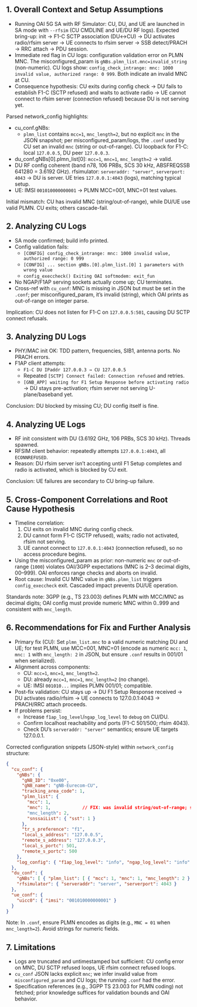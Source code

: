 ## 1. Overall Context and Setup Assumptions

- Running OAI 5G SA with RF Simulator: CU, DU, and UE are launched in SA mode with `--rfsim` (CU CMDLINE and UE/DU RF logs). Expected bring-up: init → F1-C SCTP association (DU↔CU) → DU activates radio/rfsim server → UE connects to rfsim server → SSB detect/PRACH → RRC attach → PDU session.
- Immediate red flag in CU logs: configuration validation error on PLMN MNC. The misconfigured_param is `gNBs.plmn_list.mnc=invalid_string` (non-numeric). CU logs show: `config_check_intrange: mnc: 1000 invalid value, authorized range: 0 999`. Both indicate an invalid MNC at CU.
- Consequence hypothesis: CU exits during config check → DU fails to establish F1-C (SCTP refused) and waits to activate radio → UE cannot connect to rfsim server (connection refused) because DU is not serving yet.

Parsed network_config highlights:
- cu_conf.gNBs:
  - `plmn_list` contains `mcc=1`, `mnc_length=2`, but no explicit `mnc` in the JSON snapshot; per misconfigured_param/logs, the `.conf` used by CU set an invalid `mnc` (string or out-of-range). CU loopback for F1-C: local `127.0.0.5`, DU peer `127.0.0.3`.
- du_conf.gNBs[0].plmn_list[0]: `mcc=1`, `mnc=1`, `mnc_length=2` → valid.
- DU RF config coherent (band n78, 106 PRBs, SCS 30 kHz, ABSFREQSSB 641280 = 3.6192 GHz). rfsimulator: `serveraddr: "server"`, `serverport: 4043` → DU is server. UE tries `127.0.0.1:4043` (logs), matching typical setup.
- UE: IMSI `001010000000001` → PLMN MCC=001, MNC=01 test values.

Initial mismatch: CU has invalid MNC (string/out-of-range), while DU/UE use valid PLMN. CU exits; others cascade-fail.

## 2. Analyzing CU Logs

- SA mode confirmed; build info printed.
- Config validation fails:
  - `[CONFIG] config_check_intrange: mnc: 1000 invalid value, authorized range: 0 999`
  - `[CONFIG] ... section gNBs.[0].plmn_list.[0] 1 parameters with wrong value`
  - `config_execcheck() Exiting OAI softmodem: exit_fun`
- No NGAP/F1AP serving sockets actually come up; CU terminates.
- Cross-ref with `cu_conf`: MNC is missing in JSON but must be set in the `.conf`; per misconfigured_param, it’s invalid (string), which OAI prints as out-of-range on integer parse.

Implication: CU does not listen for F1-C on `127.0.0.5:501`, causing DU SCTP connect refusals.

## 3. Analyzing DU Logs

- PHY/MAC init OK: TDD pattern, frequencies, SIB1, antenna ports. No PRACH errors.
- F1AP client attempts:
  - `F1-C DU IPaddr 127.0.0.3 → CU 127.0.0.5`
  - Repeated `[SCTP] Connect failed: Connection refused` and retries.
  - `[GNB_APP] waiting for F1 Setup Response before activating radio` → DU stays pre-activation; rfsim server not serving U-plane/baseband yet.

Conclusion: DU blocked by missing CU; DU config itself is fine.

## 4. Analyzing UE Logs

- RF init consistent with DU (3.6192 GHz, 106 PRBs, SCS 30 kHz). Threads spawned.
- RFSIM client behavior: repeatedly attempts `127.0.0.1:4043`, all `ECONNREFUSED`.
- Reason: DU rfsim server isn’t accepting until F1 Setup completes and radio is activated, which is blocked by CU exit.

Conclusion: UE failures are secondary to CU bring-up failure.

## 5. Cross-Component Correlations and Root Cause Hypothesis

- Timeline correlation:
  1) CU exits on invalid MNC during config check.
  2) DU cannot form F1-C (SCTP refused), waits; radio not activated, rfsim not serving.
  3) UE cannot connect to `127.0.0.1:4043` (connection refused), so no access procedure begins.
- Using the misconfigured_param as prior: non-numeric `mnc` or out-of-range (`1000`) violates OAI/3GPP expectations (MNC is 2–3 decimal digits, 00–999). OAI enforces range checks and aborts on invalid.
- Root cause: Invalid CU MNC value in `gNBs.plmn_list` triggers `config_execcheck` exit. Cascaded impact prevents DU/UE operation.

Standards note: 3GPP (e.g., TS 23.003) defines PLMN with MCC/MNC as decimal digits; OAI config must provide numeric MNC within 0..999 and consistent with `mnc_length`.

## 6. Recommendations for Fix and Further Analysis

- Primary fix (CU): Set `plmn_list.mnc` to a valid numeric matching DU and UE; for test PLMN, use MCC=001, MNC=01 (encode as numeric `mcc: 1`, `mnc: 1` with `mnc_length: 2` in JSON, but ensure `.conf` results in 001/01 when serialized).
- Alignment across components:
  - CU: `mcc=1`, `mnc=1`, `mnc_length=2`.
  - DU: already `mcc=1`, `mnc=1`, `mnc_length=2` (no change).
  - UE: IMSI `001010...` implies PLMN 001/01; compatible.
- Post-fix validation: CU stays up → DU F1 Setup Response received → DU activates radio/rfsim → UE connects to 127.0.0.1:4043 → PRACH/RRC attach proceeds.
- If problems persist:
  - Increase `f1ap_log_level`/`ngap_log_level` to `debug` on CU/DU.
  - Confirm localhost reachability and ports (F1-C 501/500; rfsim 4043).
  - Check DU’s `serveraddr: "server"` semantics; ensure UE targets 127.0.0.1.

Corrected configuration snippets (JSON-style) within `network_config` structure:

```json
{
  "cu_conf": {
    "gNBs": {
      "gNB_ID": "0xe00",
      "gNB_name": "gNB-Eurecom-CU",
      "tracking_area_code": 1,
      "plmn_list": {
        "mcc": 1,
        "mnc": 1,            // FIX: was invalid string/out-of-range; set numeric MNC
        "mnc_length": 2,
        "snssaiList": { "sst": 1 }
      },
      "tr_s_preference": "f1",
      "local_s_address": "127.0.0.5",
      "remote_s_address": "127.0.0.3",
      "local_s_portc": 501,
      "remote_s_portc": 500
    },
    "log_config": { "f1ap_log_level": "info", "ngap_log_level": "info" }
  },
  "du_conf": {
    "gNBs": [ { "plmn_list": [ { "mcc": 1, "mnc": 1, "mnc_length": 2 } ] } ],
    "rfsimulator": { "serveraddr": "server", "serverport": 4043 }
  },
  "ue_conf": {
    "uicc0": { "imsi": "001010000000001" }
  }
}
```

Note: In `.conf`, ensure PLMN encodes as digits (e.g., `MNC = 01` when `mnc_length=2`). Avoid strings for numeric fields.

## 7. Limitations

- Logs are truncated and untimestamped but sufficient: CU config error on MNC, DU SCTP refused loops, UE rfsim connect refused loops.
- `cu_conf` JSON lacks explicit `mnc`; we infer invalid value from `misconfigured_param` and CU logs; the running `.conf` had the error.
- Specification references (e.g., 3GPP TS 23.003 for PLMN coding) not fetched; prior knowledge suffices for validation bounds and OAI behavior.